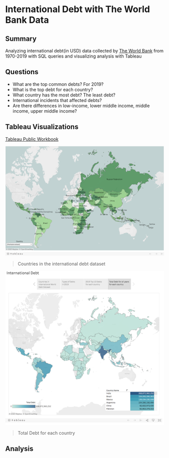 # International Debt with The World Bank Data

## Summary
Analyzing international debt(in USD) data collected by [The World Bank](https://datacatalog.worldbank.org/dataset/international-debt-statistics) from 1970-2019
with SQL queries and visualizing analysis with Tableau

## Questions
- What are the top common debts? For 2019?
- What is the top debt for each country?
- What country has the most debt? The least debt?
- International incidents that affected debts?
- Are there differences in low-income, lower middle income, middle income, upper middle income?




## Tableau Visualizations
[Tableau Public Workbook](https://public.tableau.com/profile/diannejardinez#!/vizhome/InternationalDebtwithTheWorldBankData/Map?publish=yes)


![](https://github.com/diannejardinez/SQL-World-Bank-International-Debt/blob/master/images/Tableau-Map.png)
> Countries in the international debt dataset

![](https://github.com/diannejardinez/SQL-World-Bank-International-Debt/blob/master/images/Tableau-Map_country-debt.png)
> Total Debt for each country

## Analysis